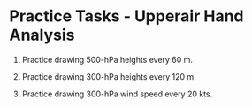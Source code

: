 # Practice Tasks - Upperair Hand Analysis

1. Practice drawing 500-hPa heights every 60 m.

2. Practice drawing 300-hPa heights every 120 m.

3. Practice drawing 300-hPa wind speed every 20 kts.